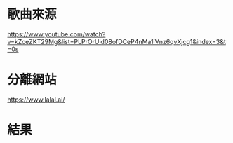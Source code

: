 # 歌曲來源  
https://www.youtube.com/watch?v=kZceZKT29Mg&list=PLPrOrUid08ofDCeP4nMa1iVnz6qvXjcg1&index=3&t=0s 

# 分離網站
https://www.lalal.ai/  

# 結果  
